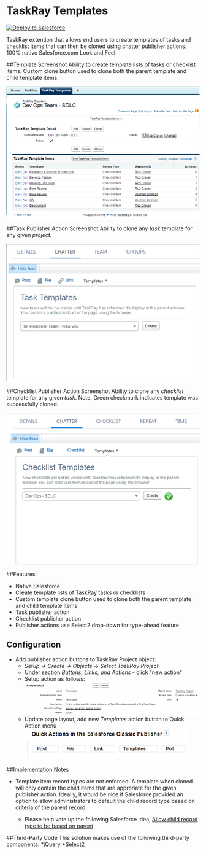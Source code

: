 TaskRay Templates
====================================
 
<a href="https://githubsfdeploy.herokuapp.com?owner=rob-craven&repo=taskray-templates">
  <img alt="Deploy to Salesforce"
       src="https://raw.githubusercontent.com/afawcett/githubsfdeploy/master/src/main/webapp/resources/img/deploy.png">
</a>

TaskRay extention that allows end users to create templates of tasks and checklist items that can then be cloned using chatter publisher actions.  100% native Salesforce.com Look and Feel. 

##Template Screenshot
Ability to create template lists of tasks or checklist items.  Custom clone button used to clone both the parent template and child template items.

<img alt="Template Screenshot" src="https://raw.githubusercontent.com/rob-craven/taskray-templates/master/resources/img/taskray_template_checklist.png">

##Task Publisher Action Screenshot
Ability to clone any *task* template for any given *project*. 

<img alt="Task Publisher Action" src="https://raw.githubusercontent.com/rob-craven/taskray-templates/master/resources/img/task_publisher_action.png">

##Checklist Publisher Action Screenshot
Ability to clone any *checklist* template for any given *task*.  Note, Green checkmark indicates template was successfully cloned.

<img alt="Checklist Publisher Action" src="https://raw.githubusercontent.com/rob-craven/taskray-templates/master/resources/img/checklist_publisher_action.png">

##Features:
* Native Salesforce
* Create template lists of TaskRay tasks or checklists
* Custom template clone button used to clone both the parent template and child template items
* Task publisher action
* Checklist publisher action
* Publisher actions use Select2 drop-down for type-ahead feature

## Configuration
* Add publisher action buttons to TaskRay Project object:
  * *Setup -> Create -> Objects -> Select TaskRay Project*
  * Under section *Buttons, Links, and Actions* - click "new action"
  * Setup action as follows:
    <img alt="task action setup" src="https://raw.githubusercontent.com/rob-craven/taskray-templates/master/resources/img/add_task_action_button.png">
  * Update page layout, add new *Templates* action button to Quick Action menu
    <img alt="quick action config" src="https://raw.githubusercontent.com/rob-craven/taskray-templates/master/resources/img/page_layout_quick_actions_config.png">

##Implementation Notes
* Template item record types are not enforced.  A template when cloned will only contain the child items that are approriate for the given publisher action.  Ideally, it would be nice if Salesforce provided an option to allow administrators to default the child record type based on criteria of the parent record.

  * Please help vote up the following Salesforce idea, [Allow child record type to be based on parent](https://success.salesforce.com/ideaView?id=0873A000000CNNqQAO")

##Thrid-Party Code
This solution makes use of the following third-party components:
*[jQuery](https://jquery.com/)
*[Select2](https://select2.github.io/)